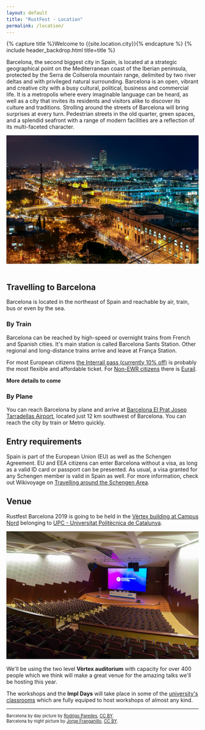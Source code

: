 ```yaml
---
layout: default
title: "RustFest - Location"
permalink: /location/
---
```


{% capture title %}Welcome to {{site.location.city}}{% endcapture %}
{% include header_backdrop.html title=title %}

<section markdown="1">

Barcelona, the second biggest city in Spain, is located at a strategic
geographical point on the Mediterranean coast of the Iberian peninsula,
protected by the Serra de Collserola mountain range, delimited by two river
deltas and with privileged natural surrounding. Barcelona is an open, vibrant
and creative city with a busy cultural, political, business and commercial
life. It is a metropolis where every imaginable language can be heard, as well
as a city that invites its residents and visitors alike to discover its culture
and traditions. Strolling around the streets of Barcelona will bring surprises
at every turn. Pedestrian streets in the old quarter, green spaces, and a
splendid seafront with a range of modern facilities are a reflection of its
multi-faceted character.

</section>

<section class="img-grid">
    <img src="/assets/barcelona-night.jpg" alt="Barcelona by Night">
</section>
<br/>
<section markdown="1">

## Travelling to Barcelona

Barcelona is located in the northeast of Spain and reachable by air, train, bus or even by the sea.

### By Train

Barcelona can be reached by high-speed or overnight trains from French and Spanish cities.
It's main station is called Barcelona Sants Station.
Other regional and long-distance trains arrive and leave at França Station.

For most European citizens [the Interrail pass (currently 10% off)](https://www.interrail.eu/en/autumn-sale/global-pass) is probably the most flexible and affordable ticket.
For [Non-EWR citizens](https://www.interrail.eu/en/help/ordering-pass/do-i-need-interrail-or-eurail-pass) there is [Eurail](https://www.eurail.com/en/eurail-passes/global-pass).

**More details to come**

### By Plane

You can reach Barcelona by plane and arrive at [Barcelona El Prat Josep Tarradellas Airport](https://www.aeropuertobarcelona-elprat.com/ingl/index.html), located just 12 km southwest of Barcelona.
You can reach the city by train or Metro quickly.

## Entry requirements

Spain is part of the European Union (EU) as well as the Schengen Agreement.
EU and EEA citizens can enter Barcelona without a visa, as long as a valid ID card or passport can be presented.
As usual, a visa granted for any Schengen member is valid in Spain as well.
For more information, check out Wikivoyage on [Travelling around the Schengen Area](https://en.wikivoyage.org/wiki/Travelling_around_the_Schengen_Area).

## Venue

Rustfest Barcelona 2019 is going to be held in the [Vèrtex building at Campus Nord](https://www.upc.edu/campusnord/ca/espais/auditori)
belonging to [UPC - Universitat Politècnica de Catalunya](https://www.upc.edu/en).

![Vèrtex Auditorium](/assets/barcelona-vx_auditori.jpg)

We'll be using the two level **Vèrtex auditorium** with capacity for over 400 people which we think will make a great venue for the amazing talks we'll be hosting this year.

The workshops and the **Impl Days** will take place in some of the [university's classrooms](https://www.upc.edu/campusnord/ca/espais/aules-vertex) which are fully equiped to host workshops of almost any kind.

</section>

<section markdown="1" style="font-size: 0.8em">

---

Barcelona by day picture by [Rodrigo Paredes](https://www.flickr.com/photos/rodrigoparedes/),
[CC BY](https://creativecommons.org/licenses/by/2.0/).
<br>
Barcelona by night picture by [Jorge Franganillo](https://www.flickr.com/photos/franganillo/),
[CC BY](https://creativecommons.org/licenses/by/2.0/).

</section>
